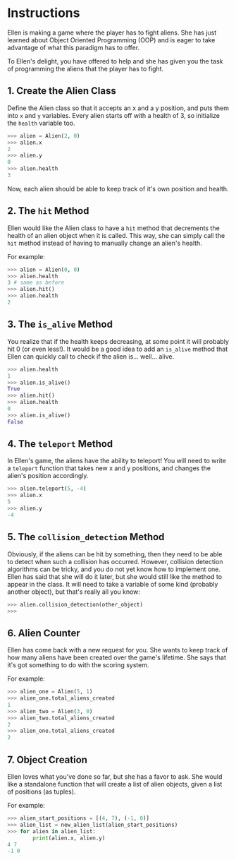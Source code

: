 # Instructions

Ellen is making a game where the player has to fight aliens.
She has just learned about Object Oriented Programming (OOP) and is eager to take advantage of what this paradigm has to offer.

To Ellen's delight, you have offered to help and she has given you the task of programming the aliens that the player has to fight.

## 1. Create the Alien Class

Define the Alien class so that it accepts an x and a y position, and puts them into `x` and `y` variables.
Every alien starts off with a health of 3, so initialize the `health` variable too.

```python
>>> alien = Alien(2, 0)
>>> alien.x
2
>>> alien.y
0
>>> alien.health
3
```

Now, each alien should be able to keep track of it's own position and health.

## 2. The `hit` Method

Ellen would like the Alien class to have a `hit` method that decrements the health of an alien object when it is called.
This way, she can simply call the `hit` method instead of having to manually change an alien's health.

For example:

```python
>>> alien = Alien(0, 0)
>>> alien.health
3 # same as before
>>> alien.hit()
>>> alien.health
2
```

## 3. The `is_alive` Method

You realize that if the health keeps decreasing, at some point it will probably hit 0 (or even less!).
It would be a good idea to add an `is_alive` method that Ellen can quickly call to check if the alien is... well... alive.

```python
>>> alien.health
1
>>> alien.is_alive()
True
>>> alien.hit()
>>> alien.health
0
>>> alien.is_alive()
False
```

## 4. The `teleport` Method

In Ellen's game, the aliens have the ability to teleport! 
You will need to write a `teleport` function that takes new x and y positions, and changes the alien's position accordingly.

```python
>>> alien.teleport(5, -4)
>>> alien.x
5
>>> alien.y
-4
```

## 5. The `collision_detection` Method

Obviously, if the aliens can be hit by something, then they need to be able to detect when such a collision has occurred.
However, collision detection algorithms can be tricky, and you do not yet know how to implement one.
Ellen has said that she will do it later, but she would still like the method to appear in the class.
It will need to take a variable of some kind (probably another object), but that's really all you know:

```python
>>> alien.collision_detection(other_object)
>>> 
```

## 6. Alien Counter

Ellen has come back with a new request for you.
She wants to keep track of how many aliens have been created over the game's lifetime.
She says that it's got something to do with the scoring system.

For example:

```python
>>> alien_one = Alien(5, 1)
>>> alien_one.total_aliens_created
1
>>> alien_two = Alien(3, 0)
>>> alien_two.total_aliens_created
2
>>> alien_one.total_aliens_created
2
```

## 7. Object Creation

Ellen loves what you've done so far, but she has a favor to ask.
She would like a standalone function that will create a list of alien objects, given a list of positions (as tuples).

For example:

```python
>>> alien_start_positions = [(4, 7), (-1, 0)]
>>> alien_list = new_alien_list(alien_start_positions)
>>> for alien in alien_list:
    	print(alien.x, alien.y)
4 7
-1 0
```
